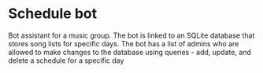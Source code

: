 # Schedule bot

Bot assistant for a music group. The bot is linked to an SQLite database that stores song lists for specific days. The bot has a list of admins who are allowed to make changes to the database using queries - add, update, and delete a schedule for a specific day
